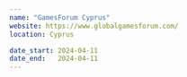 ```yaml
---
name: "GamesForum Cyprus"
website: https://www.globalgamesforum.com/
location: Cyprus

date_start: 2024-04-11
date_end:   2024-04-11
---
```

